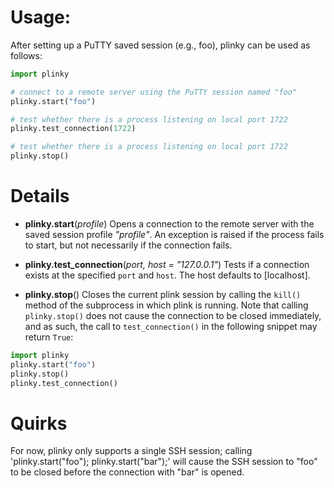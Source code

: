 # Usage:

After setting up a PuTTY saved session (e.g., foo), plinky can be used as follows:

```python
import plinky

# connect to a remote server using the PuTTY session named "foo"
plinky.start("foo")

# test whether there is a process listening on local port 1722
plinky.test_connection(1722)

# test whether there is a process listening on local port 1722
plinky.stop()
```

# Details
* **plinky.start**(*profile*) Opens a connection to the remote server with the saved
	session profile *"profile"*. An exception is raised if the process fails to
	start, but not necessarily if the connection fails.

* **plinky.test_connection**(*port, host = "127.0.0.1"*) Tests if a connection
	exists at the specified `port` and `host`. The host defaults to [localhost].

* **plinky.stop**() Closes the current plink session by calling the
	`kill()` method of the subprocess in which plink is running.
	Note that calling `plinky.stop()` does not cause the connection to be
	closed immediately, and as such, the call to `test_connection()` in the
	following snippet may return `True`:

```python
import plinky
plinky.start("foo")
plinky.stop()
plinky.test_connection()
```

# Quirks

For now, plinky only supports a single SSH session; calling
'plinky.start("foo"); plinky.start("bar");' will cause the SSH session to
"foo" to be closed before the connection with "bar" is opened.

